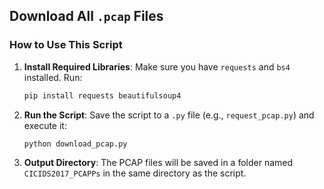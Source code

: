 ## **Download All `.pcap` Files**

### **How to Use This Script**
1. **Install Required Libraries**:
   Make sure you have `requests` and `bs4` installed. Run:
   ```bash
   pip install requests beautifulsoup4
   ```

2. **Run the Script**:
   Save the script to a `.py` file (e.g., `request_pcap.py`) and execute it:
   ```bash
   python download_pcap.py
   ```

3. **Output Directory**:
   The PCAP files will be saved in a folder named `CICIDS2017_PCAPPs` in the same directory as the script.
